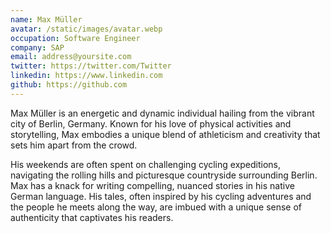 ```yaml
---
name: Max Müller
avatar: /static/images/avatar.webp
occupation: Software Engineer
company: SAP
email: address@yoursite.com
twitter: https://twitter.com/Twitter
linkedin: https://www.linkedin.com
github: https://github.com
---
```


Max Müller is an energetic and dynamic individual hailing from the vibrant city of Berlin, Germany. Known for his love of physical activities and storytelling, Max embodies a unique blend of athleticism and creativity that sets him apart from the crowd.

His weekends are often spent on challenging cycling expeditions, navigating the rolling hills and picturesque countryside surrounding Berlin. Max has a knack for writing compelling, nuanced stories in his native German language. His tales, often inspired by his cycling adventures and the people he meets along the way, are imbued with a unique sense of authenticity that captivates his readers.
